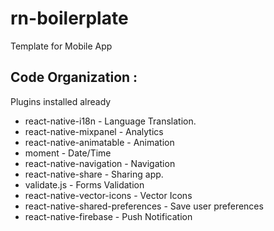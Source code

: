 # rn-boilerplate
Template for Mobile App

Code Organization :
- 

Plugins installed already
- react-native-i18n - Language Translation.
- react-native-mixpanel - Analytics
- react-native-animatable - Animation
- moment - Date/Time
- react-native-navigation - Navigation
- react-native-share - Sharing app.
- validate.js - Forms Validation
- react-native-vector-icons - Vector Icons
- react-native-shared-preferences - Save user preferences
- react-native-firebase - Push Notification
